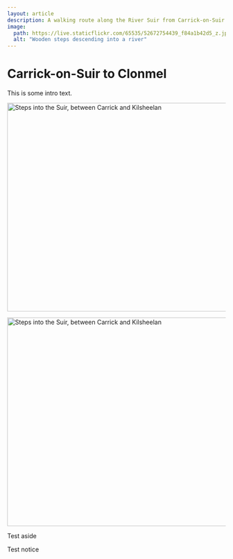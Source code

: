 ```yaml
---
layout: article
description: A walking route along the River Suir from Carrick-on-Suir to Clonmel
image:
  path: https://live.staticflickr.com/65535/52672754439_f84a1b42d5_z.jpg 
  alt: "Wooden steps descending into a river"
---
```


# Carrick-on-Suir to Clonmel

This is some intro text. 

<a data-flickr-embed="true" href="https://www.flickr.com/photos/alangrantphoto/52672754439/in/album-72177720305803545/" title="Steps into the Suir, between Carrick and Kilsheelan"><img src="https://live.staticflickr.com/65535/52672754439_f84a1b42d5_z.jpg" width="640" height="480" alt="Steps into the Suir, between Carrick and Kilsheelan"/></a>

<a data-flickr-embed="false" href="https://www.flickr.com/photos/alangrantphoto/52672754439/in/album-72177720305803545/" title="Steps into the Suir, between Carrick and Kilsheelan"><img src="https://live.staticflickr.com/65535/52672754439_f84a1b42d5_z.jpg" width="640" height="480" alt="Steps into the Suir, between Carrick and Kilsheelan"/></a>

<aside>
Test aside
</aside>

<p class="notice">
Test notice
</p>

